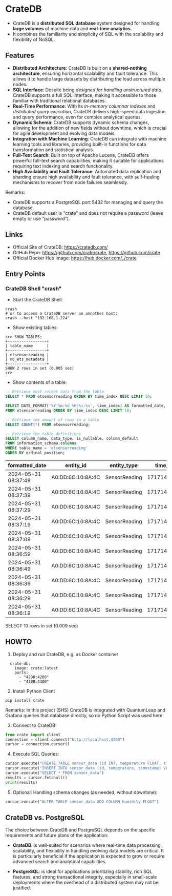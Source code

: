 # CrateDB

- CrateDB is a **distributed SQL database** system designed for handling **large volumes** of machine data and **real-time analytics**. 
- It combines the familiarity and simplicity of SQL with the scalability and flexibility of NoSQL.

## Features

- **Distributed Architecture**: CrateDB is built on a **shared-nothing architecture**, ensuring horizontal scalability and fault tolerance. This allows it to handle large datasets by distributing the load across multiple nodes.
- **SQL Interface**: Despite being *designed for handling unstructured data*, CrateDB supports a full SQL interface, making it accessible to those familiar with traditional relational databases.
- **Real-Time Performance**: With its *in-memory columnar indexes* and *distributed query execution*, CrateDB delivers high-speed data ingestion and query performance, even for complex analytical queries.
- **Dynamic Schema**: CrateDB supports dynamic schema changes, allowing for the addition of new fields without downtime, which is crucial for agile development and evolving data models.
- **Integration with Machine Learning**: CrateDB can integrate with machine learning tools and libraries, providing built-in functions for data transformation and statistical analysis.
- **Full-Text Search**: Built on top of Apache Lucene, CrateDB offers powerful full-text search capabilities, making it suitable for applications requiring text indexing and search functionality.
- **High Availability and Fault Tolerance**: Automated data replication and sharding ensure high availability and fault tolerance, with self-healing mechanisms to recover from node failures seamlessly.

Remarks:
- CrateDB supports a PostgreSQL port 5432 for managing and query the database.
- CrateDB default user is "crate" and does not require a password (leave empty or use "password").

## Links

- Official Site of CrateDB: https://cratedb.com/
- GitHub Repo: https://github.com/crate/crate, https://github.com/crate
- Official Docker Hub Image: https://hub.docker.com/_/crate

## Entry Points

### CrateDB Shell "crash"

* Start the CrateDB Shell:
```shell
crash 
# or to access a CrateDB server on annother host:
crash --host "192.168.1.224"
```

* Show existing tables:
```
cr> SHOW TABLES;
+-----------------+
| table_name      |
+-----------------+
| etsensorreading |
| md_ets_metadata |
+-----------------+
SHOW 2 rows in set (0.005 sec)
cr>
```

* Show contents of a table:
```sql
-- Retrieve most recent data from the table
SELECT * FROM etsensorreading ORDER BY time_index DESC LIMIT 10;

SELECT DATE_FORMAT('%Y-%m-%d %H:%i:%s', time_index) AS formatted_date, *
FROM etsensorreading ORDER BY time_index DESC LIMIT 10;

-- Retrieve the amount of rows in a table
SELECT COUNT(*) FROM etsensorreading;

-- Retrieve the table definitions
SELECT column_name, data_type, is_nullable, column_default
FROM information_schema.columns
WHERE table_name = 'etsensorreading'
ORDER BY ordinal_position;
```

| formatted_date      | entity_id         | entity_type   | time_index | fiware_servicepath |  _original_ngsi_entity__ | temperature | humidity | pressure |
| ------------------- | ----------------- | ------------- | ---------- | ------------------ | ----------------------- | ----------- | -------- | -------- |
| 2024-05-31 08:37:49 | A0:DD:6C:10:8A:4C | SensorReading | 1717144669537 |                    | NULL                     |        25.9 |     58.8 |       -1 |
| 2024-05-31 08:37:39 | A0:DD:6C:10:8A:4C | SensorReading | 1717144659608 |                    | NULL                     |        25.9 |     58.9 |       -1 |
| 2024-05-31 08:37:29 | A0:DD:6C:10:8A:4C | SensorReading | 1717144649515 |                    | NULL                     |        25.9 |     58.9 |       -1 |
| 2024-05-31 08:37:19 | A0:DD:6C:10:8A:4C | SensorReading | 1717144639569 |                    | NULL                     |        25.9 |     58.9 |       -1 |
| 2024-05-31 08:37:09 | A0:DD:6C:10:8A:4C | SensorReading | 1717144629771 |                    | NULL                     |        25.9 |     58.8 |       -1 |
| 2024-05-31 08:36:59 | A0:DD:6C:10:8A:4C | SensorReading | 1717144619487 |                    | NULL                     |        25.9 |     58.9 |       -1 |
| 2024-05-31 08:36:49 | A0:DD:6C:10:8A:4C | SensorReading | 1717144609740 |                    | NULL                     |        25.9 |     58.8 |       -1 |
| 2024-05-31 08:36:39 | A0:DD:6C:10:8A:4C | SensorReading | 1717144599619 |                    | NULL                     |        25.9 |     58.9 |       -1 |
| 2024-05-31 08:36:29 | A0:DD:6C:10:8A:4C | SensorReading | 1717144589558 |                    | NULL                     |        25.9 |     58.8 |       -1 |
| 2024-05-31 08:36:19 | A0:DD:6C:10:8A:4C | SensorReading | 1717144579608 |                    | NULL                     |        25.9 |     58.9 |       -1 |

SELECT 10 rows in set (0.009 sec)

## HOWTO

1. Deploy and run CrateDB, e.g. as Docker container
```docker
  crate-db:
    image: crate:latest
    ports:
      - "4200:4200"
      - "4300:4300"
```

2. Install Python Client
```shell
pip install crate
```
Remarks: In this project (SHS) CrateDB is integrated with QuantumLeap and Grafana queries that database directly, so no Python Script was used here.

3. Connect to CrateDB:
```python
from crate import client
connection = client.connect("http://localhost:4200")
cursor = connection.cursor()
```

4. Execute SQL Queries:
```python
cursor.execute("CREATE TABLE sensor_data (id INT, temperature FLOAT, timestamp TIMESTAMP)")
cursor.execute("INSERT INTO sensor_data (id, temperature, timestamp) VALUES (1, 23.5, '2024-05-23T12:34:56')")
cursor.execute("SELECT * FROM sensor_data")
results = cursor.fetchall()
print(results)
```

5. Optional: Handling schema changes (as needed, without downtime):
```python
cursor.execute("ALTER TABLE sensor_data ADD COLUMN humidity FLOAT")
```

## CrateDB vs. PostgreSQL

The choice between CrateDB and PostgreSQL  depends on the specific requirements and future plans of the application:

* **CrateDB**: is well-suited for scenarios where real-time data processing, scalability, and flexibility in handling evolving data models are critical. It is particularly beneficial if the application is expected to grow or require advanced search and analytical capabilities.

* **PostgreSQL**: is ideal for applications prioritizing stability, rich SQL features, and strong transactional integrity, especially in small-scale deployments where the overhead of a distributed system may not be justified.

